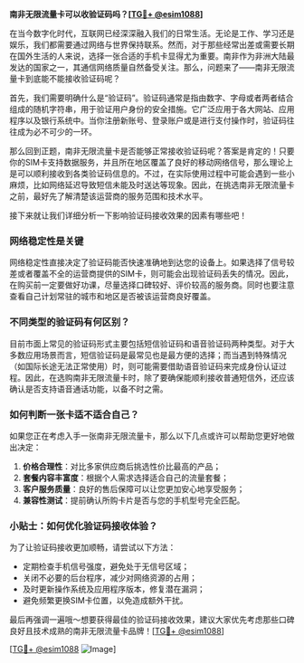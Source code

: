 **南非无限流量卡可以收验证码吗？[[TG💪+ @esim1088](https://t.me/s/esim1088)]**

在当今数字化时代，互联网已经深深融入我们的日常生活。无论是工作、学习还是娱乐，我们都需要通过网络与世界保持联系。然而，对于那些经常出差或需要长期在国外生活的人来说，选择一张合适的手机卡显得尤为重要。南非作为非洲大陆最发达的国家之一，其通信网络质量自然备受关注。那么，问题来了——南非无限流量卡到底能不能接收验证码呢？

首先，我们需要明确什么是“验证码”。验证码通常是指由数字、字母或者两者结合组成的随机字符串，用于验证用户身份的安全措施。它广泛应用于各大网站、应用程序以及银行系统中。当你注册新账号、登录账户或是进行支付操作时，验证码往往成为必不可少的一环。

那么回到正题，南非无限流量卡是否能够正常接收验证码呢？答案是肯定的！只要你的SIM卡支持数据服务，并且所在地区覆盖了良好的移动网络信号，那么理论上是可以顺利接收到各类验证码信息的。不过，在实际使用过程中可能会遇到一些小麻烦，比如网络延迟导致短信未能及时送达等现象。因此，在挑选南非无限流量卡之前，最好先了解清楚该运营商的服务范围和技术水平。

接下来就让我们详细分析一下影响验证码接收效果的因素有哪些吧！

### 网络稳定性是关键

网络稳定性直接决定了验证码能否快速准确地到达您的设备上。如果选择了信号较差或者覆盖不全的运营商提供的SIM卡，则可能会出现验证码丢失的情况。因此，在购买前一定要做好功课，尽量选择口碑较好、评价较高的服务商。同时也要注意查看自己计划常驻的城市和地区是否被该运营商良好覆盖。

### 不同类型的验证码有何区别？

目前市面上常见的验证码形式主要包括短信验证码和语音验证码两种类型。对于大多数应用场景而言，短信验证码是最常见也是最方便的选择；而当遇到特殊情况（如国际长途无法正常使用）时，则可能需要借助语音验证码来完成身份认证过程。因此，在选购南非无限流量卡时，除了要确保能顺利接收普通短信外，还应该确认是否支持语音通话功能，以备不时之需。

### 如何判断一张卡适不适合自己？

如果您正在考虑入手一张南非无限流量卡，那么以下几点或许可以帮助您更好地做出决定：

1. **价格合理性**：对比多家供应商后挑选性价比最高的产品；
2. **套餐内容丰富度**：根据个人需求选择适合自己的流量套餐；
3. **客户服务质量**：良好的售后保障可以让您更加安心地享受服务；
4. **兼容性测试**：提前确认所购卡片是否与您的手机型号完全匹配。

### 小贴士：如何优化验证码接收体验？

为了让验证码接收更加顺畅，请尝试以下方法：

- 定期检查手机信号强度，避免处于无信号区域；
- 关闭不必要的后台程序，减少对网络资源的占用；
- 及时更新操作系统及应用程序版本，修复潜在漏洞；
- 避免频繁更换SIM卡位置，以免造成额外干扰。

最后再强调一遍哦～想要获得最佳的验证码接收效果，建议大家优先考虑那些口碑良好且技术成熟的南非无限流量卡品牌！[[TG💪+ @esim1088](https://t.me/s/esim1088)]

[[TG💪+ @esim1088](https://t.me/s/esim1088) ![Image](https://i.postimg.cc/4NQfJmqS/Snipaste-2025-05-13-00-14-12.png)]